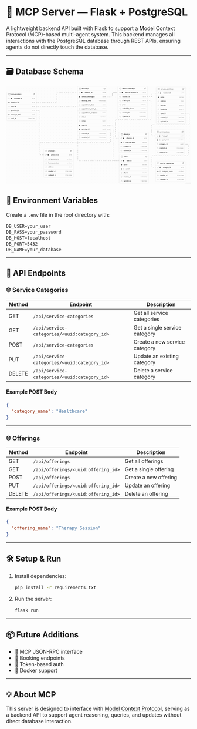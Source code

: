 
# 🧠 MCP Server — Flask + PostgreSQL

A lightweight backend API built with Flask to support a Model Context Protocol (MCP)-based multi-agent system. This backend manages all interactions with the PostgreSQL database through REST APIs, ensuring agents do not directly touch the database.

---

## 🗃️ Database Schema

![alt text](/assets/image.png)

## 🔐 Environment Variables

Create a `.env` file in the root directory with:

```env
DB_USER=your_user
DB_PASS=your_password
DB_HOST=localhost
DB_PORT=5432
DB_NAME=your_database
```

---

## 🚀 API Endpoints

### 🌐 Service Categories

| Method | Endpoint | Description |
|--------|----------|-------------|
| GET    | `/api/service-categories` | Get all service categories |
| GET    | `/api/service-categories/<uuid:category_id>` | Get a single service category |
| POST   | `/api/service-categories` | Create a new service category |
| PUT    | `/api/service-categories/<uuid:category_id>` | Update an existing category |
| DELETE | `/api/service-categories/<uuid:category_id>` | Delete a service category |

#### Example POST Body

```json
{
  "category_name": "Healthcare"
}
```

---

### 🌐 Offerings

| Method | Endpoint | Description |
|--------|----------|-------------|
| GET    | `/api/offerings` | Get all offerings |
| GET    | `/api/offerings/<uuid:offering_id>` | Get a single offering |
| POST   | `/api/offerings` | Create a new offering |
| PUT    | `/api/offerings/<uuid:offering_id>` | Update an offering |
| DELETE | `/api/offerings/<uuid:offering_id>` | Delete an offering |

#### Example POST Body

```json
{
  "offering_name": "Therapy Session"
}
```

---

## 🛠️ Setup & Run

1. Install dependencies:
   ```bash
   pip install -r requirements.txt
   ```

2. Run the server:
   ```bash
   flask run
   ```

---

## 📦 Future Additions

- 🧩 MCP JSON-RPC interface
- 🧾 Booking endpoints
- 🔐 Token-based auth
- 🐳 Docker support

---

## 💡 About MCP

This server is designed to interface with [Model Context Protocol](https://modelcontextprotocol.io/introduction), serving as a backend API to support agent reasoning, queries, and updates without direct database interaction.
